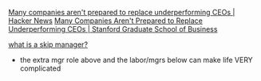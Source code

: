 
[Many companies aren't prepared to replace underperforming CEOs | Hacker News](https://news.ycombinator.com/item?id=33471314)
[Many Companies Aren't Prepared to Replace Underperforming CEOs | Stanford Graduate School of Business](https://www.gsb.stanford.edu/insights/many-companies-arent-prepared-replace-underperforming-ceos)

[what is a skip manager?](https://www.teamblind.com/post/what-is-a-skip-manager-Vp4S6Qi3)
- the extra mgr role above and the labor/mgrs below can make life VERY complicated
